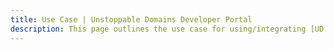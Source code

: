 ```yaml
---
title: Use Case | Unstoppable Domains Developer Portal
description: This page outlines the use case for using/integrating [UD Product].
---
```

